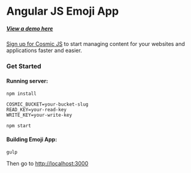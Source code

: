 # Angular JS Emoji App
##### [View a demo here](http://emoji.cosmicapp.co/)
[Sign up for Cosmic JS](https://cosmicjs.com/) to start managing content for your websites and applications faster and easier.
### Get Started


#### Running server:
```
npm install

COSMIC_BUCKET=your-bucket-slug 
READ_KEY=your-read-key 
WRITE_KEY=your-write-key 

npm start
```

#### Building Emoji App:
```
gulp
```
Then go to [http://localhost:3000](http://localhost:3000)



